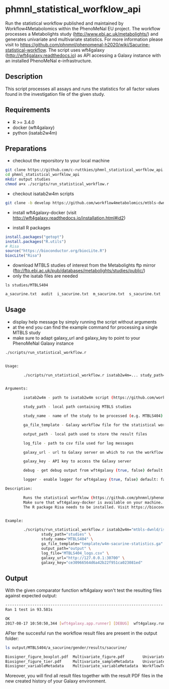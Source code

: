 # phmnl_statistical_worfklow_api
Run the statistical workflow published and maintained by Workflow4Metabolomics within the PhenoMeNal EU project. The workflow processes a Metabolights study (http://www.ebi.ac.uk/metabolights/) and generates univariate and multivariate statistics. For more information please visit to https://github.com/phnmnl/phenomenal-h2020/wiki/Sacurine-statistical-workflow.
The script uses wft4galaxy (http://wft4galaxy.readthedocs.io) as API accessing a Galaxy instance with an installed PhenoMeNal e-infrastructure.

## Description
This script processes all assays and runs the statistics for all factor values found in the investigation file of the given study.

## Requirements
- R >= 3.4.0
- docker (wft4galaxy)
- python (isatab2w4m)

## Preparations
- checkout the reporsitory to your local machine<br>
```bash
git clone https://github.com/c-ruttkies/phmnl_statistical_worfklow_api.git
cd phmnl_statistical_worfklow_api
mkdir output studies
chmod a+x ./scripts/run_statistical_workflow.r 
```

- checkout isatab2w4m scripts<br>
```bash
git clone -b develop https://github.com/workflow4metabolomics/mtbls-dwnld
```

- install wft4galaxy-docker (visit http://wft4galaxy.readthedocs.io/installation.html#id2)

- install R packages
```R
install.packages("getopt")
install.packages("R.utils")
# Risa
source("https://bioconductor.org/biocLite.R")
biocLite("Risa")
```

- download MTBLS studies of interest from the Metabolights ftp mirror (ftp://ftp.ebi.ac.uk/pub/databases/metabolights/studies/public/)
- only the isatab files are needed
```
ls studies/MTBLS404
```

```bash
a_sacurine.txt  audit  i_sacurine.txt  m_sacurine.txt  s_sacurine.txt
```

## Usage
- display help message by simply running the script without arguments
- at the end you can find the example command for processing a single MTBLS study
- make sure to adapt galaxy_url and galaxy_key to point to your PhenoMeNal Galaxy instance

```bash
./scripts/run_statistical_workflow.r 
```

```bash

Usage:

        ./scripts/run_statistical_workflow.r isatab2w4m=... study_path=... study_name=... ga_file_template=... output_path=... log_file=... galaxy_url=... galaxy_key=... debug=...


Arguments:

        isatab2w4m - path to isatab2w4m script (https://github.com/workflow4metabolomics/mtbls-dwnld/tree/develop)

        study_path - local path containing MTBLS studies

        study_name - name of the study to be processed (e.g. MTBLS404)

        ga_file_template - Galaxy workflow file for the statistical workflow

        output_path - local path used to store the result files

        log_file - path to csv file used for log messages

        galaxy_url - url to Galaxy server on which to run the workflow

        galaxy_key - API key to access the Galaxy server

        debug - get debug output from wft4galaxy (true, false) default: false

        logger - enable logger for wft4galaxy (true, false) default: false

Description:

        Runs the statistical worfklow (https://github.com/phnmnl/phenomenal-h2020/wiki/Sacurine-statistical-workflow) using wft4galaxy.
        Make sure that wft4galaxy-docker is available on your machine. Visit http://wft4galaxy.readthedocs.io/installation.html#id2 for installation instructions.
        The R package Risa needs to be installed. Visit https://bioconductor.org/packages/release/bioc/html/Risa.html for installation instructions.


Example: 

        ./scripts/run_statistical_workflow.r isatab2w4m="mtbls-dwnld/isatab2w4m" \
                study_path="studies" \
                study_name="MTBLS404" \
                ga_file_template="template/w4m-sacurine-statistics.ga" \
                output_path="output" \
                log_file="MTBLS404_logs.csv" \
                galaxy_url="http://127.0.0.1:30700" \
                galaxy_key="ce30966564d6a42b22f951ca023081ed"
```

## Output
With the given comparator function wft4galaxy won't test the resulting files against expected output:
```bash
----------------------------------------------------------------------
Ran 1 test in 93.581s

OK
2017-08-17 10:50:50,344 [wft4galaxy.app.runner] [DEBUG]  wft4galaxy.run_tests exiting with code: 0
```
AFter the succesful run the workflow result files are present in the output folder:
```bash
ls output/MTBLS404/a_sacurine/gender/results/sacurine/
```

```bash
Biosigner_figure_boxplot.pdf  Multivariate_figure.pdf        Univariate_figure.pdf
Biosigner_figure_tier.pdf     Multivariate_sampleMetadata    Univariate_variableMetadata
Biosigner_variableMetadata    Multivariate_variableMetadata  WorkflowTestCase-sacurine-b72cb547-8339-11e7-81ff-0242ac110002.log
```
Moreover, you will find all result files together with the result PDF files in the new created history of your Galaxy environment.
